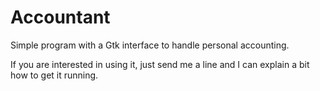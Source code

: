 # Accountant
Simple program with a Gtk interface to handle personal accounting.

If you are interested in using it, just send me a line and I can explain a bit how to get it running. 
